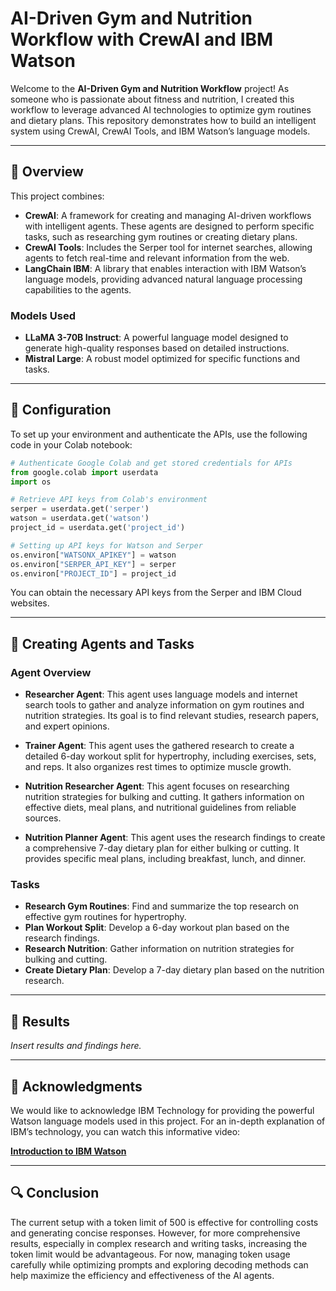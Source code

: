# AI-Driven Gym and Nutrition Workflow with CrewAI and IBM Watson

Welcome to the **AI-Driven Gym and Nutrition Workflow** project! As someone who is passionate about fitness and nutrition, I created this workflow to leverage advanced AI technologies to optimize gym routines and dietary plans. This repository demonstrates how to build an intelligent system using CrewAI, CrewAI Tools, and IBM Watson’s language models.

---

## 🌟 **Overview**

This project combines:

- **CrewAI**: A framework for creating and managing AI-driven workflows with intelligent agents. These agents are designed to perform specific tasks, such as researching gym routines or creating dietary plans.
- **CrewAI Tools**: Includes the Serper tool for internet searches, allowing agents to fetch real-time and relevant information from the web.
- **LangChain IBM**: A library that enables interaction with IBM Watson’s language models, providing advanced natural language processing capabilities to the agents.

### **Models Used**

- **LLaMA 3-70B Instruct**: A powerful language model designed to generate high-quality responses based on detailed instructions.
- **Mistral Large**: A robust model optimized for specific functions and tasks.

---

## 🔑 **Configuration**

To set up your environment and authenticate the APIs, use the following code in your Colab notebook:

```python
# Authenticate Google Colab and get stored credentials for APIs
from google.colab import userdata
import os

# Retrieve API keys from Colab's environment
serper = userdata.get('serper')
watson = userdata.get('watson')
project_id = userdata.get('project_id')

# Setting up API keys for Watson and Serper
os.environ["WATSONX_APIKEY"] = watson
os.environ["SERPER_API_KEY"] = serper
os.environ["PROJECT_ID"] = project_id
```

You can obtain the necessary API keys from the Serper and IBM Cloud websites.

---

## 🤖 **Creating Agents and Tasks**

### **Agent Overview**

- **Researcher Agent**: This agent uses language models and internet search tools to gather and analyze information on gym routines and nutrition strategies. Its goal is to find relevant studies, research papers, and expert opinions.

- **Trainer Agent**: This agent uses the gathered research to create a detailed 6-day workout split for hypertrophy, including exercises, sets, and reps. It also organizes rest times to optimize muscle growth.

- **Nutrition Researcher Agent**: This agent focuses on researching nutrition strategies for bulking and cutting. It gathers information on effective diets, meal plans, and nutritional guidelines from reliable sources.

- **Nutrition Planner Agent**: This agent uses the research findings to create a comprehensive 7-day dietary plan for either bulking or cutting. It provides specific meal plans, including breakfast, lunch, and dinner.

### **Tasks**

- **Research Gym Routines**: Find and summarize the top research on effective gym routines for hypertrophy.
- **Plan Workout Split**: Develop a 6-day workout plan based on the research findings.
- **Research Nutrition**: Gather information on nutrition strategies for bulking and cutting.
- **Create Dietary Plan**: Develop a 7-day dietary plan based on the nutrition research.

---

## 📝 **Results**

*Insert results and findings here.*

---

## 🙏 **Acknowledgments**

We would like to acknowledge IBM Technology for providing the powerful Watson language models used in this project. For an in-depth explanation of IBM’s technology, you can watch this informative video:

[**Introduction to IBM Watson**](https://youtu.be/gUrENDkPw_k?si=mwp5Qg3_WQtzG9fj)

---

## 🔍 **Conclusion**

The current setup with a token limit of 500 is effective for controlling costs and generating concise responses. However, for more comprehensive results, especially in complex research and writing tasks, increasing the token limit would be advantageous. For now, managing token usage carefully while optimizing prompts and exploring decoding methods can help maximize the efficiency and effectiveness of the AI agents.
